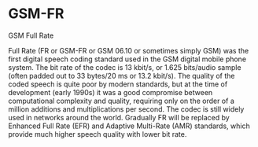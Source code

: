 # GSM-FR


GSM Full Rate

Full Rate (FR or GSM-FR or GSM 06.10 or sometimes simply GSM) was the
first digital speech coding standard used in the GSM digital mobile
phone system. The bit rate of the codec is 13 kbit/s, or 1.625
bits/audio sample (often padded out to 33 bytes/20 ms or 13.2 kbit/s).
The quality of the coded speech is quite poor by modern standards, but
at the time of development (early 1990s) it was a good compromise
between computational complexity and quality, requiring only on the
order of a million additions and multiplications per second. The codec
is still widely used in networks around the world. Gradually FR will be
replaced by Enhanced Full Rate (EFR) and Adaptive Multi-Rate (AMR)
standards, which provide much higher speech quality with lower bit rate.

